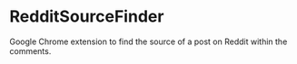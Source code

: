 # RedditSourceFinder
Google Chrome extension to find the source of a post on Reddit within the comments.
